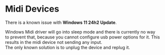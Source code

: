 # Midi Devices

There is a known issue with **Windows 11 24h2 Update**.&#x20;

Windows Midi driver will go into sleep mode and there is currently no way to prevent that, because you cannot configure usb power options for it. This results in the midi device not sending any input.\
The only known solution is to unplug the device and replug it.
